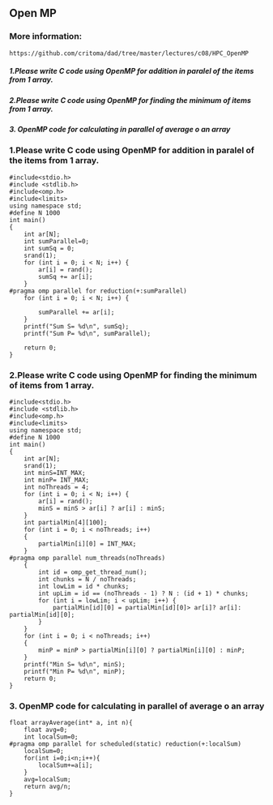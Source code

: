 ## Open MP
### More information:
```
https://github.com/critoma/dad/tree/master/lectures/c08/HPC_OpenMP

```
##### 1.Please write C code using OpenMP for addition in paralel of the items from 1 array.
##### 2.Please write C code using OpenMP for finding the minimum of items from 1 array.
##### 3. OpenMP code for calculating in parallel of average o an array

### 1.Please write C code using OpenMP for addition in paralel of the items from 1 array.

```
#include<stdio.h>
#include <stdlib.h>
#include<omp.h>
#include<limits>
using namespace std;
#define N 1000
int main()
{
	int ar[N];
	int sumParallel=0;
	int sumSq = 0;
	srand(1);
	for (int i = 0; i < N; i++) {
		ar[i] = rand();
		sumSq += ar[i];
	}
#pragma omp parallel for reduction(+:sumParallel)
	for (int i = 0; i < N; i++) {

		sumParallel += ar[i];
	}
	printf("Sum S= %d\n", sumSq);
	printf("Sum P= %d\n", sumParallel);

	return 0;
}
```

### 2.Please write C code using OpenMP for finding the minimum of items from 1 array.

```
#include<stdio.h>
#include <stdlib.h>
#include<omp.h>
#include<limits>
using namespace std;
#define N 1000
int main()
{
	int ar[N];
	srand(1);
	int minS=INT_MAX;
	int minP= INT_MAX;
	int noThreads = 4;
	for (int i = 0; i < N; i++) {
		ar[i] = rand();
		minS = minS > ar[i] ? ar[i] : minS;
	}
	int partialMin[4][100];
	for (int i = 0; i < noThreads; i++)
	{
		partialMin[i][0] = INT_MAX;
	}
#pragma omp parallel num_threads(noThreads)
	{
		int id = omp_get_thread_num();
		int chunks = N / noThreads;
		int lowLim = id * chunks;
		int upLim = id == (noThreads - 1) ? N : (id + 1) * chunks;
		for (int i = lowLim; i < upLim; i++) {
			partialMin[id][0] = partialMin[id][0]> ar[i]? ar[i]: partialMin[id][0];
		}
	}
	for (int i = 0; i < noThreads; i++)
	{
		minP = minP > partialMin[i][0] ? partialMin[i][0] : minP;
	}
	printf("Min S= %d\n", minS);
	printf("Min P= %d\n", minP);
	return 0;
}

```

### 3. OpenMP code for calculating in parallel of average o an array

```
float arrayAverage(int* a, int n){
    float avg=0;
    int localSum=0;
#pragma omp parallel for scheduled(static) reduction(+:localSum)
    localSum=0;
    for(int i=0;i<n;i++){
        localSum+=a[i];
    }
    avg=localSum;
    return avg/n;
}
```
